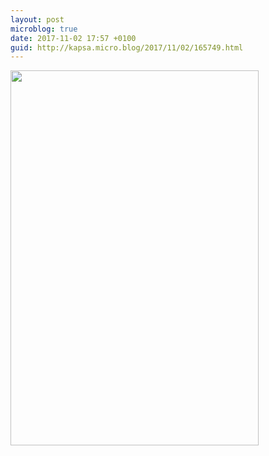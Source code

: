 ```yaml
---
layout: post
microblog: true
date: 2017-11-02 17:57 +0100
guid: http://kapsa.micro.blog/2017/11/02/165749.html
---
```



<img src="http://blog.jeankapsa.com/uploads/2017/b582a72b31.jpg" width="397" height="600" />
